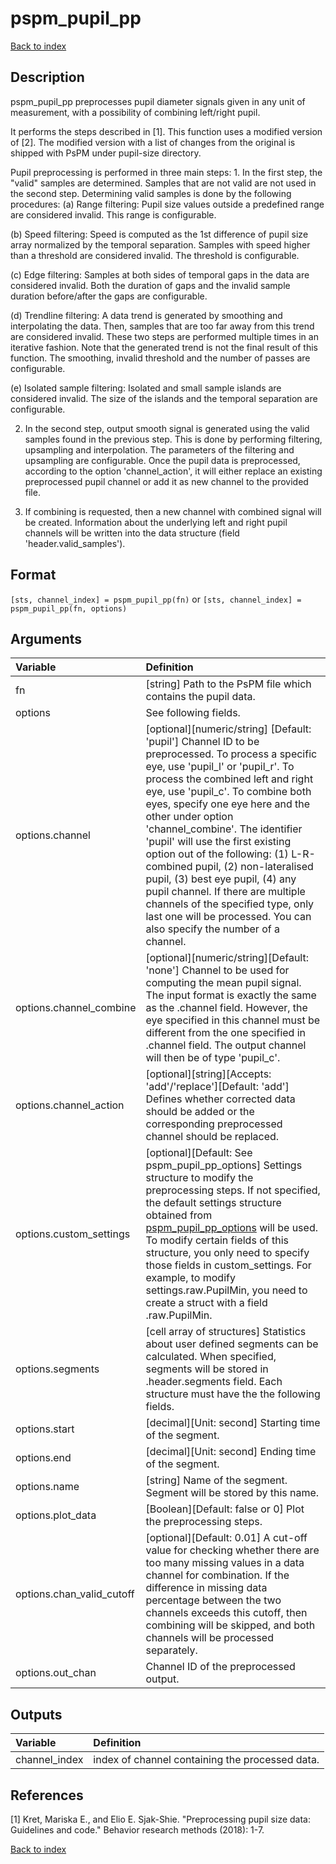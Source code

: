 # pspm_pupil_pp
[Back to index](/PsPM/ref/)

## Description

pspm_pupil_pp preprocesses pupil diameter signals given in any unit of measurement, with a possibility of combining left/right pupil. 

It performs the steps described in [1]. This function uses a modified version of [2]. The modified version with a list of changes from the original is shipped with PsPM under pupil-size directory.

Pupil preprocessing is performed in three main steps: 1. In the first step, the "valid" samples are determined. Samples that are not valid are not used in the second step. Determining valid samples is done by the following procedures: (a) Range filtering: Pupil size values outside a predefined range are considered invalid. This range is configurable.

(b) Speed filtering: Speed is computed as the 1st difference of pupil size array normalized by the temporal separation. Samples with speed higher than a threshold are considered invalid. The threshold is configurable.

(c) Edge filtering: Samples at both sides of temporal gaps in the data are considered invalid. Both the duration of gaps and the invalid sample duration before/after the gaps are configurable.

(d) Trendline filtering: A data trend is generated by smoothing and interpolating the data. Then, samples that are too far away from this trend are considered invalid. These two steps are performed multiple times in an iterative fashion. Note that the generated trend is not the final result of this function. The smoothing, invalid threshold and the number of passes are configurable.

(e) Isolated sample filtering: Isolated and small sample islands are considered invalid. The size of the islands and the temporal separation are configurable.

2. In the second step, output smooth signal is generated using the valid samples found in the previous step. This is done by performing filtering, upsampling and interpolation. The parameters of the filtering and upsampling are configurable. Once the pupil data is preprocessed, according to the option 'channel_action', it will either replace an existing preprocessed pupil channel or add it as new channel to the provided file.

3. If combining is requested, then a new channel with combined signal will be created. Information about the underlying left and right pupil channels will be written into the data structure (field 'header.valid_samples'). 


## Format

`[sts, channel_index] = pspm_pupil_pp(fn)` or
`[sts, channel_index] = pspm_pupil_pp(fn, options)`


## Arguments

| Variable | Definition |
|:--|:--|
| fn | [string] Path to the PsPM file which contains the pupil data. |
| options | See following fields. |
| options.channel | [optional][numeric/string] [Default: 'pupil'] Channel ID to be preprocessed. To process a specific eye, use 'pupil_l' or 'pupil_r'. To process the combined left and right eye, use 'pupil_c'. To combine both eyes, specify one eye here and the other under option 'channel_combine'. The identifier 'pupil' will use the first existing option out of the following: (1) L-R-combined pupil, (2) non-lateralised pupil, (3) best eye pupil, (4) any pupil channel. If there are multiple channels of the specified type, only last one will be processed. You can also specify the number of a channel. |
| options.channel_combine | [optional][numeric/string][Default: 'none'] Channel to be used for computing the mean pupil signal. The input format is exactly the same as the .channel field. However, the eye specified in this channel must be different from the one specified in .channel field. The output channel will then be of type 'pupil_c'. |
| options.channel_action | [optional][string][Accepts: 'add'/'replace'][Default: 'add'] Defines whether corrected data should be added or the corresponding preprocessed channel should be replaced. |
| options.custom_settings | [optional][Default: See pspm_pupil_pp_options] Settings structure to modify the preprocessing steps. If not specified, the default settings structure obtained from <a href="matlab:help pspm_pupil_pp_options">pspm_pupil_pp_options</a> will be used. To modify certain fields of this structure, you only need to specify those fields in custom_settings. For example, to modify settings.raw.PupilMin, you need to create a struct with a field .raw.PupilMin. |
| options.segments | [cell array of structures] Statistics about user defined segments can be calculated. When specified, segments will be stored in .header.segments field. Each structure must have the the following fields. |
| options.start | [decimal][Unit: second] Starting time of the segment. |
| options.end | [decimal][Unit: second] Ending time of the segment. |
| options.name | [string] Name of the segment. Segment will be stored by this name. |
| options.plot_data | [Boolean][Default: false or 0] Plot the preprocessing steps. |
| options.chan_valid_cutoff | [optional][Default: 0.01] A cut-off value for checking whether there are too many missing values in a data channel for combination. If the difference in missing data percentage between the two channels exceeds this cutoff, then combining will be skipped, and both channels will be processed separately. |
| options.out_chan | Channel ID of the preprocessed output. |

## Outputs

| Variable | Definition |
|:--|:--|
| channel_index | index of channel containing the processed data. |


## References

[1] Kret, Mariska E., and Elio E. Sjak-Shie. "Preprocessing pupil size data: Guidelines and code." Behavior research methods (2018): 1-7.



[Back to index](/PsPM/ref/)
